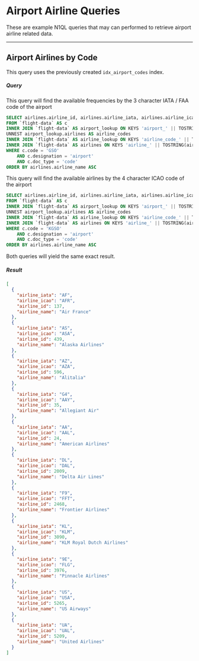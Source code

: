 # Airport Airline Queries

These are example N1QL queries that may can performed to retrieve airport airline related data.

---

## Airport Airlines by Code

This query uses the previously created `idx_airport_codes` index.

##### Query 

This query will find the available frequencies by the 3 character IATA / FAA code of the airport

```sql
SELECT airlines.airline_id, airlines.airline_iata, airlines.airline_icao, airlines.airline_name
FROM `flight-data` AS c
INNER JOIN `flight-data` AS airport_lookup ON KEYS 'airport_' || TOSTRING(c.id) || '_airlines'
UNNEST airport_lookup.airlines AS airline_codes
INNER JOIN `flight-data` AS airline_lookup ON KEYS 'airline_code_' || TOSTRING(airline_codes)
INNER JOIN `flight-data` AS airlines ON KEYS 'airline_' || TOSTRING(airline_lookup.id)
WHERE c.code = 'GSO'
    AND c.designation = 'airport' 
    AND c.doc_type = 'code'
ORDER BY airlines.airline_name ASC
```

This query will find the available airlines by the 4 character ICAO code of the airport

```sql
SELECT airlines.airline_id, airlines.airline_iata, airlines.airline_icao, airlines.airline_name
FROM `flight-data` AS c
INNER JOIN `flight-data` AS airport_lookup ON KEYS 'airport_' || TOSTRING(c.id) || '_airlines'
UNNEST airport_lookup.airlines AS airline_codes
INNER JOIN `flight-data` AS airline_lookup ON KEYS 'airline_code_' || TOSTRING(airline_codes)
INNER JOIN `flight-data` AS airlines ON KEYS 'airline_' || TOSTRING(airline_lookup.id)
WHERE c.code = 'KGSO'
    AND c.designation = 'airport' 
    AND c.doc_type = 'code'
ORDER BY airlines.airline_name ASC
```

Both queries will yield the same exact result.

##### Result

```json
[
  {
    "airline_iata": "AF",
    "airline_icao": "AFR",
    "airline_id": 137,
    "airline_name": "Air France"
  },
  {
    "airline_iata": "AS",
    "airline_icao": "ASA",
    "airline_id": 439,
    "airline_name": "Alaska Airlines"
  },
  {
    "airline_iata": "AZ",
    "airline_icao": "AZA",
    "airline_id": 596,
    "airline_name": "Alitalia"
  },
  {
    "airline_iata": "G4",
    "airline_icao": "AAY",
    "airline_id": 35,
    "airline_name": "Allegiant Air"
  },
  {
    "airline_iata": "AA",
    "airline_icao": "AAL",
    "airline_id": 24,
    "airline_name": "American Airlines"
  },
  {
    "airline_iata": "DL",
    "airline_icao": "DAL",
    "airline_id": 2009,
    "airline_name": "Delta Air Lines"
  },
  {
    "airline_iata": "F9",
    "airline_icao": "FFT",
    "airline_id": 2468,
    "airline_name": "Frontier Airlines"
  },
  {
    "airline_iata": "KL",
    "airline_icao": "KLM",
    "airline_id": 3090,
    "airline_name": "KLM Royal Dutch Airlines"
  },
  {
    "airline_iata": "9E",
    "airline_icao": "FLG",
    "airline_id": 3976,
    "airline_name": "Pinnacle Airlines"
  },
  {
    "airline_iata": "US",
    "airline_icao": "USA",
    "airline_id": 5265,
    "airline_name": "US Airways"
  },
  {
    "airline_iata": "UA",
    "airline_icao": "UAL",
    "airline_id": 5209,
    "airline_name": "United Airlines"
  }
]
```